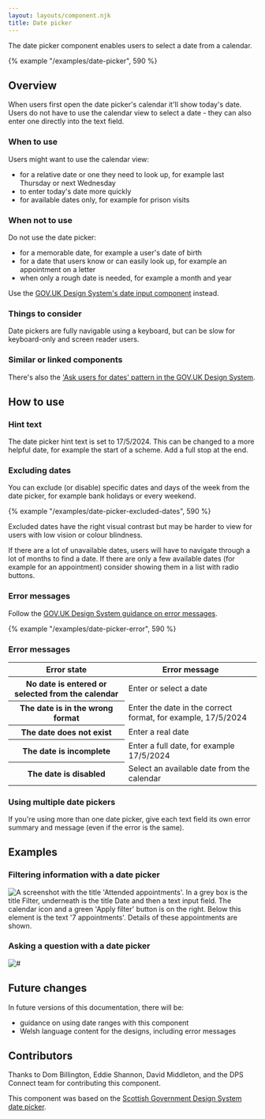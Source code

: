 ```yaml
---
layout: layouts/component.njk
title: Date picker
---
```


<span class="govuk-caption-xl">The date picker component enables users to select a date from a calendar.  </span>

{% example "/examples/date-picker", 590 %}

## Overview

When users first open the date picker's calendar it'll show today's date. Users do not have to use the calendar view to select a date - they can also enter one directly into the text field.

### When to use

Users might want to use the calendar view:

- for a relative date or one they need to look up, for example last Thursday or next Wednesday
- to enter today's date more quickly
- for available dates only, for example for prison visits

### When not to use

Do not use the date picker:

- for a memorable date, for example a user's date of birth
- for a date that users know or can easily look up, for example an appointment on a letter
- when only a rough date is needed, for example a month and year

Use the [GOV.UK Design System's date input component](https://design-system.service.gov.uk/components/date-input/) instead.

### Things to consider

Date pickers are fully navigable using a keyboard, but can be slow for keyboard-only and screen reader users.

### Similar or linked components

There's also the ['Ask users for dates' pattern in the GOV.UK Design System](https://design-system.service.gov.uk/patterns/dates/).

## How to use

### Hint text

The date picker hint text is set to 17/5/2024. This can be changed to a more helpful date, for example the start of a scheme. Add a full stop at the end.

### Excluding dates

<!-- You can set allowed date ranges if you need a user to pick a date within a date range. Individual dates and date ranges can also be disabled in the calendar view.

Users may type unavailable or disabled dates in the input field, so error messages will be necessary.

{% example "/examples/date-picker-min-max", 590 %} -->

You can exclude (or disable) specific dates and days of the week from the date picker, for example bank holidays or every weekend.

{% example "/examples/date-picker-excluded-dates", 590 %}

Excluded dates have the right visual contrast but may be harder to view for users with low vision or colour blindness.

If there are a lot of unavailable dates, users will have to navigate through a lot of months to find a date. If there are only a few available dates (for example for an appointment) consider showing them in a list with radio buttons.

### Error messages

Follow the [GOV.UK Design System guidance on error messages](https://design-system.service.gov.uk/components/error-message/).

{% example "/examples/date-picker-error", 590 %}

### Error messages

<table class="govuk-table">
  <thead class="govuk-table__head">
    <tr class="govuk-table__row">
      <th scope="col" class="govuk-table__header">Error state</th>
      <th scope="col" class="govuk-table__header">Error message</th>
    </tr>
  </thead>
  <tbody class="govuk-table__body">
    <tr class="govuk-table__row">
      <th scope="row" class="govuk-table__header">No date is entered or selected from the calendar</th>
      <td class="govuk-table__cell">Enter or select a date</td>
    </tr>
    <tr class="govuk-table__row">
      <th scope="row" class="govuk-table__header">The date is in the wrong format</th>
      <td class="govuk-table__cell">Enter the date in the correct format, for example, 17/5/2024</td>
    </tr>
    <tr class="govuk-table__row">
      <th scope="row" class="govuk-table__header">The date does not exist</th>
      <td class="govuk-table__cell">Enter a real date</td>
    </tr>
    <tr class="govuk-table__row">
      <th scope="row" class="govuk-table__header">The date is incomplete</th>
      <td class="govuk-table__cell">Enter a full date, for example 17/5/2024</td>
    </tr>
    <tr class="govuk-table__row">
      <th scope="row" class="govuk-table__header">The date is disabled</th>
      <td class="govuk-table__cell">Select an available date from the calendar</td>
    </tr>
  </tbody>
</table>

###  Using multiple date pickers

If you're using more than one date picker, give each text field its own error summary and message (even if the error is the same).

## Examples

### Filtering information with a date picker

<p><img src="/assets/images/date-picker-filter-example.svg" alt="A screenshot with the title 'Attended appointments'. In a grey box is the title Filter, underneath is the title Date and then a text input field. The calendar icon and a green 'Apply filter' button is on the right. Below this element is the text '7 appointments'. Details of these appointments are shown."></p>

### Asking a question with a date picker

<p><img src="/assets/images/date-picker-question-example.svg" alt="#"></p>

## Future changes

In future versions of this documentation, there will be:

- guidance on using date ranges with this component
- Welsh language content for the designs, including error messages

## Contributors

Thanks to Dom Billington, Eddie Shannon, David Middleton, and the DPS Connect team for contributing this component.

This component was based on the [Scottish Government Design System date picker](https://designsystem.gov.scot/components/date-picker).
